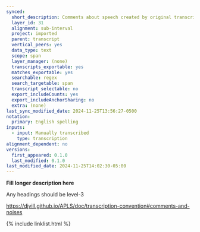 ```yaml
---
synced:
  short_description: Comments about speech created by original transcribers
  layer_id: 31
  alignment: sub-interval
  project: imported
  parent: transcript
  vertical_peers: yes
  data_type: text
  scope: span
  layer_manager: (none)
  transcripts_exportable: yes
  matches_exportable: yes
  searchable: regex
  search_targetable: span
  transcript_selectable: no
  export_includeCounts: yes
  export_includeAnchorSharing: no
  extra: (none)
last_sync_modified_date: 2024-11-25T13:56:27-0500
notation:
  primary: English spelling
inputs:
  - input: Manually transcribed
    type: transcription
alignment_dependent: no
versions:
  first_appeared: 0.1.0
  last_modified: 0.1.0
last_modified_date: 2024-11-25T14:02:30-05:00
---
```


**Fill longer description here**

Any headings should be level-3

https://djvill.github.io/APLS/doc/transcription-convention#comments-and-noises

{% include linklist.html %}
